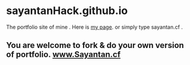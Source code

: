 # sayantanHack.github.io
The portfolio site of mine . Here is [my page](https://sayantanHack.github.io/). or simply type sayantan.cf .

## You are welcome to fork & do your own version of  portfolio.  www.Sayantan.cf

